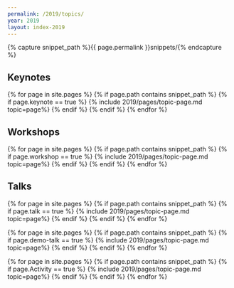 ```yaml
---
permalink: /2019/topics/
year: 2019
layout: index-2019
---
```


{% capture snippet_path %}{{ page.permalink }}snippets/{% endcapture %}

<div class="container" id="topics">
  <section class="main-content text-center" id="topic-keynotes">

  <!-- <h2>High-Level Schedule</h2><img src="/images/2019/CondencedSchedule.png"> -->

  <!-- <h2 class="b-page-title">To be announced...</h2> -->
  <h2>Keynotes</h2>

  {% for page in site.pages %}
  {% if page.path contains snippet_path %}
  {% if page.keynote == true %}
  {% include 2019/pages/topic-page.md  topic=page%}
  {% endif %}
  {% endif %}
  {% endfor %}

  </section>

  <section class="main-content text-center" id="topic-workshops"><h2>Workshops</h2>

  {% for page in site.pages %}
  {% if page.path contains snippet_path %}
  {% if page.workshop == true %}
  {% include 2019/pages/topic-page.md  topic=page%}
  {% endif %}
  {% endif %}
  {% endfor %}

  </section>

  <section class="main-content text-center" id="topic-talks"><h2>Talks</h2>

  {% for page in site.pages %}
  {% if page.path contains snippet_path %}
  {% if page.talk == true %}
  {% include 2019/pages/topic-page.md  topic=page%}
  {% endif %}
  {% endif %}
  {% endfor %}

  <!-- </section>

  <section class="main-content text-center" id="topic-talks"><h2>Demo-Talks</h2> -->

  {% for page in site.pages %}
  {% if page.path contains snippet_path %}
  {% if page.demo-talk == true %}
  {% include 2019/pages/topic-page.md  topic=page%}
  {% endif %}
  {% endif %}
  {% endfor %}

  <!-- </section>

  <section class="main-content text-center" id="topic-talks"><h2>Activities</h2> -->

  {% for page in site.pages %}
  {% if page.path contains snippet_path %}
  {% if page.Activity == true %}
  {% include 2019/pages/topic-page.md  topic=page%}
  {% endif %}
  {% endif %}
  {% endfor %}
  <!-- </section> -->
<!-- </div> -->
